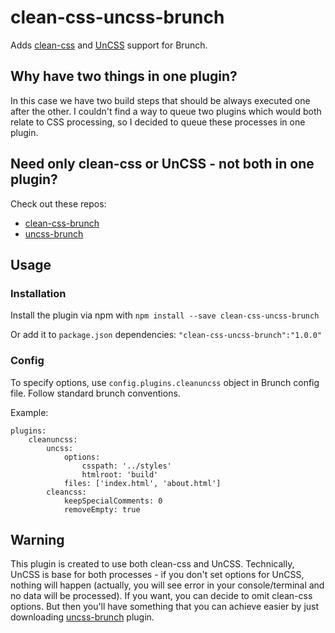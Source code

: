 # clean-css-uncss-brunch

Adds [clean-css](https://github.com/GoalSmashers/clean-css) and [UnCSS](https://github.com/giakki/uncss) support for Brunch. 

## Why have two things in one plugin?

In this case we have two build steps that should be always executed one after the other. 
I couldn't find a way to queue two plugins which would both relate to CSS processing, so I decided to queue these processes in one plugin.

## Need only clean-css or UnCSS - not both in one plugin?

Check out these repos:
- [clean-css-brunch](https://github.com/brunch/clean-css-brunch)
- [uncss-brunch](https://github.com/jakubburkiewicz/uncss-brunch)

## Usage

### Installation

Install the plugin via npm with `npm install --save clean-css-uncss-brunch`

Or add it to `package.json` dependencies:
`"clean-css-uncss-brunch":"1.0.0"`

### Config

To specify options, use `config.plugins.cleanuncss` object in Brunch config file. Follow standard brunch conventions. 

Example:

    plugins:
        cleanuncss:
            uncss:
                options:
                    csspath: '../styles'
                    htmlroot: 'build'
                files: ['index.html', 'about.html']
            cleancss:
                keepSpecialComments: 0
                removeEmpty: true

## Warning

This plugin is created to use both clean-css and UnCSS.
Technically, UnCSS is base for both processes - if you don't set options for UnCSS, nothing will happen (actually, you will see error in your console/terminal and no data will be processed). If you want, you can decide to omit clean-css options. But then you'll have something that you can achieve easier by just downloading [uncss-brunch](https://github.com/jakubburkiewicz/uncss-brunch) plugin.
